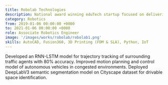 ```yaml
---
title: Robolab Technologies
description: National award winning eduTech startup focused on delivering cutting edge knowledge about Robotics, Artificial Intelligence, and IoT
category: Robotics
from: 2019-01-06 00:00:00 +0000
to: 2021-01-06 00:00:00 +0000
role: Associate Robotics Engineer
image: '/images/works/robolab/robolab1.png'
skills: AutoCAD, Fusion360, 3D Printing (FDM & SLA), Python, IoT
---
```


Developed an RNN-LSTM model for trajectory tracking of surrounding traffic agents with 80% accuracy.
Improved motion planning and control model of autonomous vehicles in congested environments.
Deployed DeepLabV3 semantic segmentation model on Cityscape dataset for drivable space identification.
